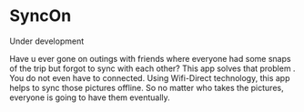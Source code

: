 # SyncOn

Under development

Have u ever gone on outings with friends where everyone had some snaps of the trip but forgot to sync with each other? This app solves that problem
. You do not even have to connected. Using Wifi-Direct technology, this app helps to sync those pictures offline. So no matter who takes
the pictures, everyone is going to have them eventually.
